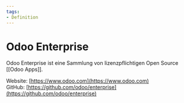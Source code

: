 ```yaml
---
tags:
- Definition
---
```

# Odoo Enterprise
Odoo Enterprise ist eine Sammlung von lizenzpflichtigen Open Source [[Odoo Apps]].

Website: [https://www.odoo.com](https://www.odoo.com)  
GitHub: [https://github.com/odoo/enterprise](https://github.com/odoo/enterprise)